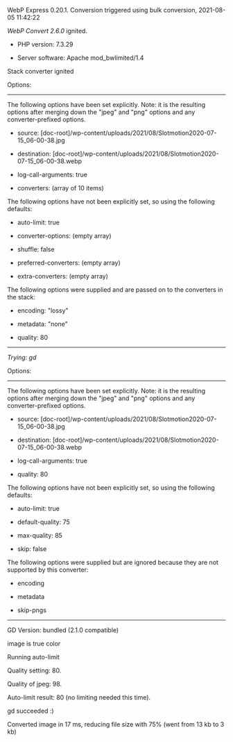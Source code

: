 WebP Express 0.20.1. Conversion triggered using bulk conversion, 2021-08-05 11:42:22

*WebP Convert 2.6.0*  ignited.
- PHP version: 7.3.29
- Server software: Apache mod_bwlimited/1.4

Stack converter ignited

Options:
------------
The following options have been set explicitly. Note: it is the resulting options after merging down the "jpeg" and "png" options and any converter-prefixed options.
- source: [doc-root]/wp-content/uploads/2021/08/Slotmotion2020-07-15_06-00-38.jpg
- destination: [doc-root]/wp-content/uploads/2021/08/Slotmotion2020-07-15_06-00-38.webp
- log-call-arguments: true
- converters: (array of 10 items)

The following options have not been explicitly set, so using the following defaults:
- auto-limit: true
- converter-options: (empty array)
- shuffle: false
- preferred-converters: (empty array)
- extra-converters: (empty array)

The following options were supplied and are passed on to the converters in the stack:
- encoding: "lossy"
- metadata: "none"
- quality: 80
------------


*Trying: gd* 

Options:
------------
The following options have been set explicitly. Note: it is the resulting options after merging down the "jpeg" and "png" options and any converter-prefixed options.
- source: [doc-root]/wp-content/uploads/2021/08/Slotmotion2020-07-15_06-00-38.jpg
- destination: [doc-root]/wp-content/uploads/2021/08/Slotmotion2020-07-15_06-00-38.webp
- log-call-arguments: true
- quality: 80

The following options have not been explicitly set, so using the following defaults:
- auto-limit: true
- default-quality: 75
- max-quality: 85
- skip: false

The following options were supplied but are ignored because they are not supported by this converter:
- encoding
- metadata
- skip-pngs
------------

GD Version: bundled (2.1.0 compatible)
image is true color
Running auto-limit
Quality setting: 80. 
Quality of jpeg: 98. 
Auto-limit result: 80 (no limiting needed this time).
gd succeeded :)

Converted image in 17 ms, reducing file size with 75% (went from 13 kb to 3 kb)
